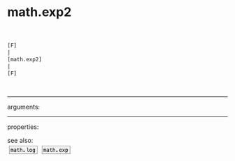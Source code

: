 # math.exp2

```


[F]
|
[math.exp2]
|
[F]

            
```
---
arguments:


---
properties:


see also:<br>
![math.log](img/object_math.log.png)
![math.exp](img/object_math.exp.png)
